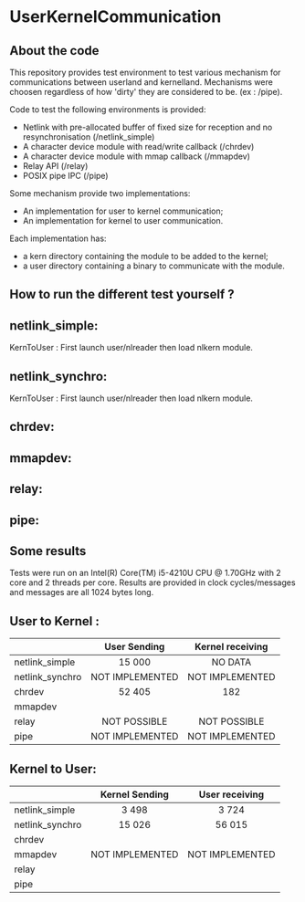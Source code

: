 # UserKernelCommunication

## About the code

This repository provides test environment to test various mechanism for 
communications between userland and kernelland.
Mechanisms were choosen regardless of how 'dirty' they are considered to be.
(ex : /pipe).

Code to test the following environments is provided:
* Netlink with pre-allocated buffer of fixed size for reception and no resynchronisation (/netlink_simple)
* A character device module with read/write callback (/chrdev)
* A character device module with mmap callback (/mmapdev)
* Relay API (/relay)
* POSIX pipe IPC (/pipe)

Some mechanism provide two implementations:
* An implementation for user to kernel communication;
* An implementation for kernel to user communication.

Each implementation has:
* a kern directory containing the module to be added to the kernel;
* a user directory containing a binary to communicate with the module.

## How to run the different test yourself ?

netlink_simple:
---------------
KernToUser : First launch user/nlreader then load nlkern module.

netlink_synchro:
----------------
KernToUser : First launch user/nlreader then load nlkern module.

chrdev:
-------

mmapdev:
--------

relay:
------

pipe:
-----

## Some results

Tests were run on an Intel(R) Core(TM) i5-4210U CPU @ 1.70GHz with 2 core and 2 
threads per core.
Results are provided in clock cycles/messages and messages are all 1024 bytes long.

User to Kernel :
----------------

|			|  User Sending   |  Kernel receiving  |
| :-------------------	| :-------------: | :----------------: |
| netlink_simple	| 15 000	  | NO DATA 	       |
| netlink_synchro 	| NOT IMPLEMENTED | NOT IMPLEMENTED    |
| chrdev		| 52 405	  | 182		       |
| mmapdev		|		  |		       | 
| relay			| NOT POSSIBLE    | NOT POSSIBLE       | 
| pipe			| NOT IMPLEMENTED | NOT IMPLEMENTED    | 

Kernel to User:
---------------

|			|  Kernel Sending |   User receiving   |
| :-------------------- | :-------------: | :----------------: |
| netlink_simple	| 3 498		  | 3 724	       |
| netlink_synchro 	| 15 026 	  | 56 015 	       |
| chrdev 		|		  |		       |
| mmapdev		| NOT IMPLEMENTED | NOT IMPLEMENTED    | 
| relay			|		  | | 
| pipe			|		  | | 
